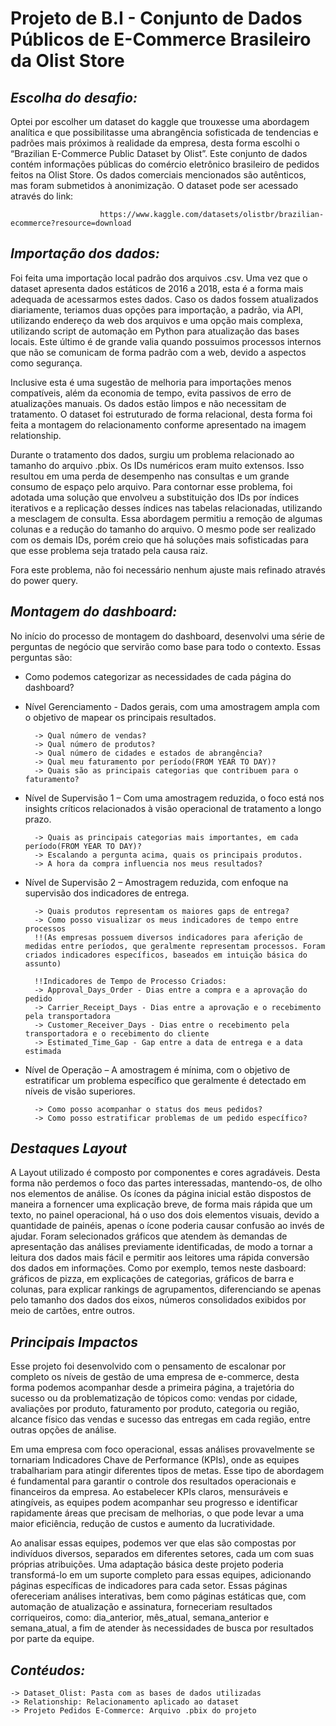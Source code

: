 # Projeto de B.I - Conjunto de Dados Públicos de E-Commerce Brasileiro da Olist Store
                  
## _Escolha do desafio:_

Optei por escolher um dataset do kaggle que trouxesse uma abordagem analítica e que possibilitasse uma abrangência sofisticada de tendencias e padrões mais próximos à realidade da empresa, desta forma escolhi o “Brazilian E-Commerce Public Dataset by Olist”. Este conjunto de dados contém informações públicas do comércio eletrônico brasileiro de pedidos feitos na Olist Store.
Os dados comerciais mencionados são autênticos, mas foram submetidos à anonimização. O dataset pode ser acessado através do link: 

                 		https://www.kaggle.com/datasets/olistbr/brazilian-ecommerce?resource=download
                        
## _Importação dos dados:_

Foi feita uma importação local padrão dos arquivos .csv. Uma vez que o dataset apresenta dados estáticos de 2016 a 2018, esta é a forma mais adequada de acessarmos estes dados. Caso os dados fossem atualizados diariamente, teriamos duas opções para importação, a padrão, via API, utilizando endereço da web dos arquivos e uma opção mais complexa, utilizando script de automação em Python para atualização das bases locais. Este último é de grande valia quando possuimos processos internos que não se comunicam de forma padrão com a web, devido a aspectos como segurança. 

Inclusive esta é uma sugestão de melhoria para importações menos compatíveis, além da economia de tempo, evita passivos de erro de atualizações manuais.
Os dados estão limpos e não necessitam de tratamento. O dataset foi estruturado de forma relacional, desta forma foi feita a montagem do relacionamento conforme apresentado na imagem relationship.

Durante o tratamento dos dados, surgiu um problema relacionado ao tamanho do arquivo .pbix. Os IDs numéricos eram muito extensos. Isso resultou em uma perda de desempenho nas consultas e um grande consumo de espaço pelo arquivo. Para contornar esse problema, foi adotada uma solução que envolveu a substituição dos IDs por índices iterativos e a replicação desses índices nas tabelas relacionadas, utilizando a mesclagem de consulta. Essa abordagem permitiu a remoção de algumas colunas e a redução do tamanho do arquivo. O mesmo pode ser realizado com os demais IDs, porém creio que há soluções mais sofisticadas para que esse problema seja tratado pela causa raiz.

Fora este problema, não foi necessário nenhum ajuste mais refinado através do power query.

## _Montagem do dashboard:_

No início do processo de montagem do dashboard, desenvolvi uma série de perguntas de negócio que servirão como base para todo o contexto. Essas perguntas são:

- Como podemos categorizar as necessidades de cada página do dashboard?
- Nível Gerenciamento - Dados gerais, com uma amostragem ampla com o objetivo de mapear os principais resultados.   

        -> Qual número de vendas?
        -> Qual número de produtos?
        -> Qual número de cidades e estados de abrangência?
        -> Qual meu faturamento por período(FROM YEAR TO DAY)?
        -> Quais são as principais categorias que contribuem para o faturamento?
        
- Nível de Supervisão 1 – Com uma amostragem reduzida, o foco está nos insights críticos relacionados à visão operacional de tratamento a longo prazo.

        -> Quais as principais categorias mais importantes, em cada período(FROM YEAR TO DAY)?
        -> Escalando a pergunta acima, quais os principais produtos.
        -> A hora da compra influencia nos meus resultados?
        
- Nível de Supervisão 2 – Amostragem reduzida, com enfoque na supervisão dos indicadores de entrega.

        -> Quais produtos representam os maiores gaps de entrega?
        -> Como posso visualizar os meus indicadores de tempo entre processos
        !!(As empresas possuem diversos indicadores para aferição de medidas entre períodos, que geralmente representam processos. Foram criados indicadores específicos, baseados em intuição básica do assunto)
    
        !!Indicadores de Tempo de Processo Criados:
        -> Approval_Days_Order - Dias entre a compra e a aprovação do pedido
        -> Carrier_Receipt_Days - Dias entre a aprovação e o recebimento pela transportadora
        -> Customer_Receiver_Days - Dias entre o recebimento pela transportadora e o recebimento do cliente
        -> Estimated_Time_Gap - Gap entre a data de entrega e a data estimada
        
- Nível de Operação – A amostragem é mínima, com o objetivo de estratificar um problema específico que geralmente é detectado em níveis de visão superiores.

        -> Como posso acompanhar o status dos meus pedidos?
        -> Como posso estratificar problemas de um pedido específico?

## _Destaques Layout_

A Layout utilizado é composto por componentes e cores agradáveis. Desta forma não perdemos o foco das partes interessadas, mantendo-os, de olho nos elementos de análise. Os ícones da página inicial estão dispostos de maneira a fornencer uma explicação breve, de forma mais rápida que um texto, no painel operacional, há o uso dos dois elementos visuais, devido a quantidade de painéis, apenas o ícone poderia causar confusão ao invés de ajudar.
Foram selecionados gráficos que atendem às demandas de apresentação das análises previamente identificadas, de modo a tornar a leitura dos dados mais fácil e permitir aos leitores uma rápida conversão dos dados em informações. Como por exemplo, temos neste dasboard: gráficos de pizza, em explicações de categorias, gráficos de barra e colunas, para explicar rankings de agrupamentos, diferenciando se apenas pelo tamanho dos dados dos eixos, números consolidados exibidos por meio de cartões, entre outros.

## _Principais Impactos_

Esse projeto foi desenvolvido com o pensamento de escalonar por completo os níveis de gestão de uma empresa de e-commerce, desta forma podemos acompanhar desde a primeira página, a trajetória do sucesso ou da problematização de tópicos como: vendas por cidade, avaliações por produto, faturamento por produto, categoria ou região, alcance físico das vendas e sucesso das entregas em cada região, entre outras opções de análise.

Em uma empresa com foco operacional, essas análises provavelmente se tornariam Indicadores Chave de Performance (KPIs), onde as equipes trabalhariam para atingir diferentes tipos de metas. Esse tipo de abordagem é fundamental para garantir o controle dos resultados operacionais e financeiros da empresa. Ao estabelecer KPIs claros, mensuráveis e atingíveis, as equipes podem acompanhar seu progresso e identificar rapidamente áreas que precisam de melhorias, o que pode levar a uma maior eficiência, redução de custos e aumento da lucratividade.

Ao analisar essas equipes, podemos ver que elas são compostas por indivíduos diversos, separados em diferentes setores, cada um com suas próprias atribuições. Uma adaptação básica deste projeto poderia transformá-lo em um suporte completo para essas equipes, adicionando páginas específicas de indicadores para cada setor. Essas páginas ofereceriam análises interativas, bem como páginas estáticas que, com automação de atualização e assinatura, forneceriam resultados corriqueiros, como: dia_anterior, mês_atual, semana_anterior e semana_atual, a fim de atender às necessidades de busca por resultados por parte da equipe.

## _Contéudos:_

    -> Dataset_Olist: Pasta com as bases de dados utilizadas
    -> Relationship: Relacionamento aplicado ao dataset
    -> Projeto Pedidos E-Commerce: Arquivo .pbix do projeto
